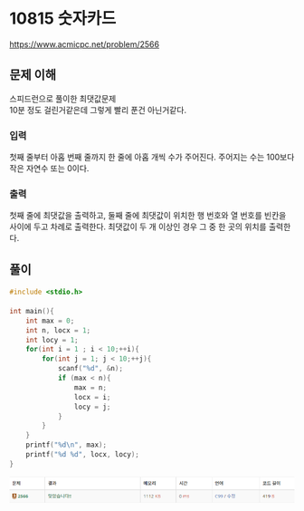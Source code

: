 # 10815 숫자카드

https://www.acmicpc.net/problem/2566

## 문제 이해

스피드런으로 풀이한 최댓값문제<br>
10분 정도 걸린거같은데 그렇게 빨리 푼건 아닌거같다.

### 입력

첫째 줄부터 아홉 번째 줄까지 한 줄에 아홉 개씩 수가 주어진다. 주어지는 수는 100보다 작은 자연수 또는 0이다.

### 출력

첫째 줄에 최댓값을 출력하고, 둘째 줄에 최댓값이 위치한 행 번호와 열 번호를 빈칸을 사이에 두고 차례로 출력한다. 최댓값이 두 개 이상인 경우 그 중 한 곳의 위치를 출력한다.
## 풀이

```c
#include <stdio.h>

int main(){
    int max = 0;
    int n, locx = 1;
    int locy = 1;
    for(int i = 1 ; i < 10;++i){
        for(int j = 1; j < 10;++j){
            scanf("%d", &n);
            if (max < n){
                max = n;
                locx = i;
                locy = j;
            }
        }
    }
    printf("%d\n", max);
    printf("%d %d", locx, locy);
}
```


![img.png](2566_c.png)